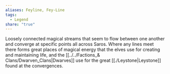 ```yaml
---
aliases: Feyline, Fey-Line
tags:
  - Legend
share: "true"
---
```


Loosely connected magical streams that seem to flow between one another and converge at specific points all across Saros. Where any lines meet there forms great places of magical energy that the elves use for creating and maintaining life, and the [[../../Factions_& Clans/Dwarven_Clans|Dwarves]] use for the great [[./Leystone|Leystone]] found at the convergences.